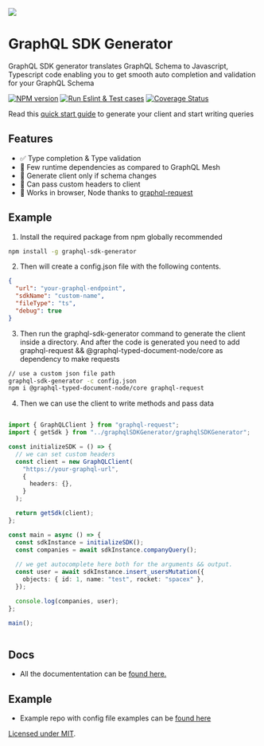 ![](https://github.com/user-attachments/assets/6e4183f5-4432-4e20-99eb-17f2ce0e0ef7)

# GraphQL SDK Generator

GraphQL SDK generator translates GraphQL Schema to Javascript, Typescript code enabling you to get smooth auto completion and validation for your GraphQL Schema

[![NPM version][npm-image]][npm-url]
[![Run Eslint & Test cases](https://github.com/Siddharth9890/graphql-sdk-generator/actions/workflows/test.yaml/badge.svg)](https://github.com/Siddharth9890/graphql-sdk-generator/actions/workflows/test.yaml)
[![Coverage Status][codecov-image]][codecov-url]
<!-- [![NPM downloads][downloads-image]][downloads-url] -->

Read this [quick start guide](https://docs.siddharth9890.com/graphql-sdk-generator) to generate your client and start writing queries

## Features

- ✅ Type completion & Type validation
- 🍃 Few runtime dependencies as compared to GraphQL Mesh
- 🐎 Generate client only if schema changes
- 🥃 Can pass custom headers to client
- 🚂 Works in browser, Node thanks to [graphql-request](https://www.npmjs.com/package/graphql-request)

## Example

1) Install the required package from npm globally recommended 
```bash
npm install -g graphql-sdk-generator
```

2) Then will create a config.json file with the following contents.

```json
{
  "url": "your-graphql-endpoint",
  "sdkName": "custom-name",
  "fileType": "ts",
  "debug": true
}
```

3) Then run the graphql-sdk-generator command to generate the client inside a directory. And after the code is generated you need to add graphql-request && @graphql-typed-document-node/core as dependency to make requests


```bash
// use a custom json file path 
graphql-sdk-generator -c config.json 
npm i @graphql-typed-document-node/core graphql-request
```

4) Then we can use the client to write methods and pass data

```typescript

import { GraphQLClient } from "graphql-request";
import { getSdk } from "../graphqlSDKGenerator/graphqlSDKGenerator";

const initializeSDK = () => {
  // we can set custom headers
  const client = new GraphQLClient(
    "https://your-graphql-url",
    {
      headers: {},
    }
  );

  return getSdk(client);
};

const main = async () => {
  const sdkInstance = initializeSDK();
  const companies = await sdkInstance.companyQuery();
  
  // we get autocomplete here both for the arguments && output.
  const user = await sdkInstance.insert_usersMutation({
    objects: { id: 1, name: "test", rocket: "spacex" },
  });

  console.log(companies, user);
};

main();



```

## Docs

- All the documententation can be [found here.](https://docs.siddharth9890.com/graphql-sdk-generator)

## Example 

- Example repo with config file examples can be [found here](https://github.com/Siddharth9890/space-x-graphql-example)

[Licensed under MIT]().


[npm-image]: https://img.shields.io/npm/v/graphql-sdk-generator
[npm-url]: https://www.npmjs.com/package/graphql-sdk-generator
[downloads-image]: https://img.shields.io/npm/v/graphql-sdk-generator
[downloads-url]: https://www.npmjs.com/package/graphql-sdk-generator
[codecov-image]: https://codecov.io/gh/Siddharth9890/graphql-sdk-generator/graph/badge.svg?token=H6ROEG8C9L
[codecov-url]: https://app.codecov.io/gh/Siddharth9890/graphql-sdk-generator
